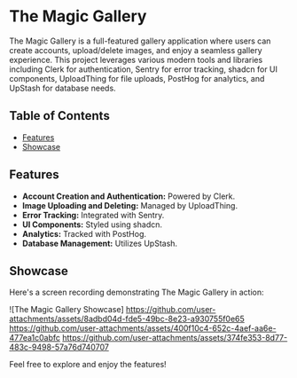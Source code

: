 # The Magic Gallery

The Magic Gallery is a full-featured gallery application where users can create accounts, upload/delete images, and enjoy a seamless gallery experience. This project leverages various modern tools and libraries including Clerk for authentication, Sentry for error tracking, shadcn for UI components, UploadThing for file uploads, PostHog for analytics, and UpStash for database needs.

## Table of Contents

- [Features](#features)
- [Showcase](#showcase)

## Features

- **Account Creation and Authentication:** Powered by Clerk.
- **Image Uploading and Deleting:** Managed by UploadThing.
- **Error Tracking:** Integrated with Sentry.
- **UI Components:** Styled using shadcn.
- **Analytics:** Tracked with PostHog.
- **Database Management:** Utilizes UpStash.

## Showcase

Here's a screen recording demonstrating The Magic Gallery in action:

![The Magic Gallery Showcase]
https://github.com/user-attachments/assets/8adbd04d-fde5-49bc-8e23-a930755f0e65
https://github.com/user-attachments/assets/400f10c4-652c-4aef-aa6e-477ea1c0abfc
https://github.com/user-attachments/assets/374fe353-8d77-483c-9498-57a76d740707





Feel free to explore and enjoy the features!
